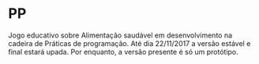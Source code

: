  # PP

Jogo educativo sobre Alimentação saudável em desenvolvimento na cadeira de Práticas de programação.
Até dia 22/11/2017 a versão estável e final estará upada. Por enquanto, a versão presente é só um protótipo.
